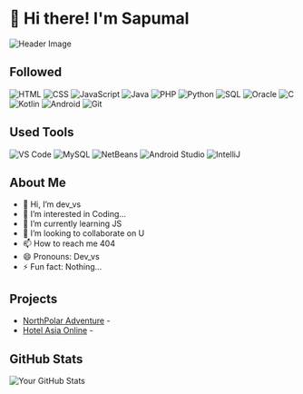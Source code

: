# 👋 Hi there! I'm Sapumal

![Header Image](https://i.gifer.com/origin/a7/a7b6de0113f0a8fbeea873b577f4c25d_w200.gif)


## Followed 

<div>
  <img src="https://img.icons8.com/color/48/000000/html-5.png" alt="HTML" />
  <img src="https://img.icons8.com/color/48/000000/css3.png" alt="CSS" />
  <img src="https://img.icons8.com/color/48/000000/javascript.png" alt="JavaScript" />
  <img src="https://img.icons8.com/color/48/000000/java-coffee-cup-logo.png" alt="Java" />
  <img src="https://img.icons8.com/color/48/000000/php.png" alt="PHP" />
  <img src="https://img.icons8.com/color/48/000000/python.png" alt="Python" />
  <img src="https://img.icons8.com/color/48/000000/sql.png" alt="SQL" />
  <img src="https://img.icons8.com/color/48/000000/oracle-logo.png" alt="Oracle" />
  <img src="https://img.icons8.com/color/48/000000/c-programming.png" alt="C" />
  <img src="https://img.icons8.com/color/48/000000/kotlin.png" alt="Kotlin" />
  <img src="https://img.icons8.com/color/48/000000/android-os.png" alt="Android" />
  <img src="https://img.icons8.com/color/48/000000/git.png" alt="Git" />
</div>

## Used Tools
<div>
  <img src="https://img.icons8.com/color/48/000000/visual-studio-code-2019.png" alt="VS Code" />
  <img src="https://img.icons8.com/color/48/000000/mysql-logo.png" alt="MySQL" />
   <img src="https://img.icons8.com/?size=48&id=4djt356tq8UO&format=png&color=000000" alt="NetBeans" />
  <img src="https://img.icons8.com/color/48/000000/android-studio.png" alt="Android Studio" />
  <img src="https://img.icons8.com/color/48/000000/intellij-idea.png" alt="IntelliJ" />
</div>

## About Me

- 👋 Hi, I’m dev_vs
- 👀 I’m interested in Coding...
- 🌱 I’m currently learning JS
- 💞️ I’m looking to collaborate on U
- 📫 How to reach me 404
- 😄 Pronouns: Dev_vs
- ⚡ Fun fact: Nothing...
  
## Projects
- [NorthPolar Adventure](https://link-to-your-project1.com) - 
- [Hotel Asia Online](https://link-to-your-project2.com) - 

## GitHub Stats
![Your GitHub Stats](https://github-readme-stats.vercel.app/api?username=YourUsername&show_icons=true&theme=radical)

